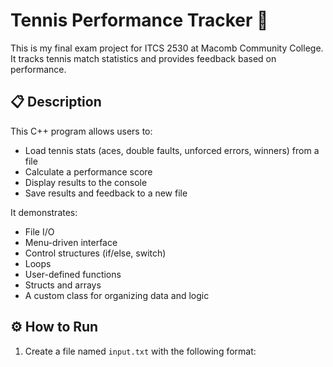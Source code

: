 # Tennis Performance Tracker 🎾

This is my final exam project for ITCS 2530 at Macomb Community College. It tracks tennis match statistics and provides feedback based on performance.

## 📋 Description

This C++ program allows users to:

- Load tennis stats (aces, double faults, unforced errors, winners) from a file
- Calculate a performance score
- Display results to the console
- Save results and feedback to a new file

It demonstrates:
- File I/O
- Menu-driven interface
- Control structures (if/else, switch)
- Loops
- User-defined functions
- Structs and arrays
- A custom class for organizing data and logic

## ⚙️ How to Run

1. Create a file named `input.txt` with the following format:
